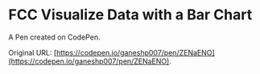 # FCC Visualize Data with a Bar Chart

A Pen created on CodePen.

Original URL: [https://codepen.io/ganeshp007/pen/ZENaENO](https://codepen.io/ganeshp007/pen/ZENaENO).

